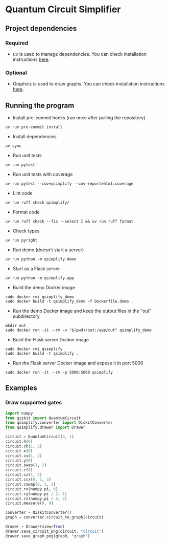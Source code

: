 # Quantum Circuit Simplifier

## Project dependencies

### Required

- uv is used to manage dependencies. You can check installation instructions [here](https://docs.astral.sh/uv/getting-started/installation/).

### Optional

- Graphviz is used to draw graphs. You can check installation instructions [here](https://graphviz.org/download/).

## Running the program

- Install pre-commit hooks (run once after pulling the repository)

```shell
uv run pre-commit install
```

- Install dependencies

```shell
uv sync
```

- Run unit tests

```shell
uv run pytest
```

- Run unit tests with coverage

```shell
uv run pytest --cov=qsimplify --cov-report=html:coverage
```

- Lint code

```shell
uv run ruff check qsimplify/
```

- Format code

```shell
uv run ruff check --fix --select I && uv run ruff format
```

- Check types

```shell
uv run pyright
```

- Run demo (doesn't start a server)

```shell
uv run python -m qsimplify.demo
```

- Start as a Flask server

```shell
uv run python -m qsimplify.app
```

- Build the demo Docker image

```shell
sudo docker rmi qsimplify_demo
sudo docker build -t qsimplify_demo -f Dockerfile.demo .
```

- Run the demo Docker image and keep the output files in the "out" subdirectory

```shell
mkdir out
sudo docker run -it --rm -v "$(pwd)/out:/app/out" qsimplify_demo
```

- Build the Flask server Docker image

```shell
sudo docker rmi qsimplify
sudo docker build -t qsimplify .
```

- Run the Flask server Docker image and expose it in port 5000

```shell
sudo docker run -it --rm -p 5000:5000 qsimplify
```

## Examples

### Draw supported gates

```python
import numpy
from qiskit import QuantumCircuit
from qsimplify.converter import QiskitConverter
from qsimplify.drawer import Drawer

circuit = QuantumCircuit(3, 1)
circuit.h(0)
circuit.ch(1, 2)
circuit.x(0)
circuit.cx(1, 2)
circuit.y(0)
circuit.swap(1, 2)
circuit.z(0)
circuit.cz(1, 2)
circuit.ccx(0, 1, 2)
circuit.cswap(0, 1, 2)
circuit.rx(numpy.pi, 0)
circuit.ry(numpy.pi / 2, 1)
circuit.rz(numpy.pi / 4, 2)
circuit.measure(0, 0)

converter = QiskitConverter()
graph = converter.circuit_to_graph(circuit)

drawer = Drawer(view=True)
drawer.save_circuit_png(circuit, "circuit")
drawer.save_graph_png(graph, "graph")
```
